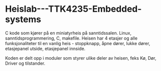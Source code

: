 # Heislab---TTK4235-Embedded-systems
C kode som kjører på en miniatyrheis på sanntidssalen. Linux, sanntidsprogrammering, C, makefile.
Heisen har 4 etasjer og alle funksjonaliteter til en vanlig heis - stoppknapp, åpne dører, lukke dører, etasjepanel utside, etasjepanel innside.

Koden er delt opp i moduler som styrer ulike deler av heisen, feks Kø, Dør, Driver og tilstander.
